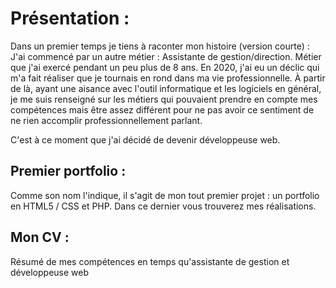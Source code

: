 # Présentation :

Dans un premier temps je tiens à raconter mon histoire (version courte) :
J'ai commencé par un autre métier : Assistante de gestion/direction. Métier que j'ai exercé pendant un peu plus de 8 ans. 
En 2020, j'ai eu un déclic qui m'a fait réaliser que je tournais en rond dans ma vie professionnelle. 
À partir de là, ayant une aisance avec l'outil informatique et les logiciels en général, je me suis renseigné sur les métiers qui pouvaient prendre en compte mes compétences mais être assez différent pour ne pas avoir ce sentiment de ne rien accomplir professionnellement parlant.

C'est à ce moment que j'ai décidé de devenir développeuse web.

## Premier portfolio :

Comme son nom l'indique, il s'agit de mon tout premier projet : un portfolio en  HTML5 / CSS et PHP. 
Dans ce dernier vous trouverez mes réalisations.

## Mon CV :

Résumé de mes compétences en temps qu'assistante de gestion et développeuse web

